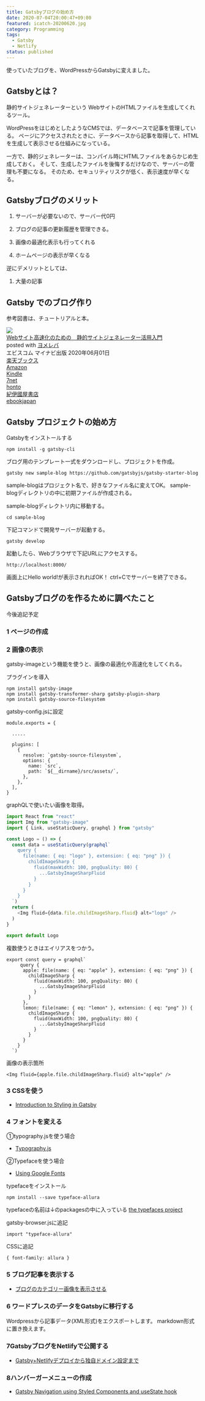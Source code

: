 ```yaml
---
title: Gatsbyブログの始め方
date: 2020-07-04T20:00:47+09:00
featured: icatch-20200620.jpg
category: Programming
tags:
  - Gatsby
  - Netlify
status: published
---
```



使っていたブログを、WordPressからGatsbyに変えました。


## Gatsbyとは？

静的サイトジェネレーターという
WebサイトのHTMLファイルを生成してくれるツール。

WordPressをはじめとしたようなCMSでは、データベースで記事を管理している。
ページにアクセスされたときに、データベースから記事を取得して、HTMLを生成して表示させる仕組みになっている。

一方で、静的ジェネレーターは、コンパイル時にHTMLファイルをあらかじめ生成しておく。
そして、生成したファイルを後悔するだけなので、サーバーの管理も不要になる。
そのため、セキュリティリスクが低く、表示速度が早くなる。


## Gatsbyブログのメリット

1. サーバーが必要ないので、サーバー代0円

2. ブログの記事の更新履歴を管理できる。

3. 画像の最適化表示も行ってくれる

4. ホームページの表示が早くなる


逆にデメリットとしては、
1. 大量の記事

## Gatsby でのブログ作り

参考図書は、チュートリアルと本。

<div class="cstmreba"><div class="booklink-box"><div class="booklink-image"><a href="//af.moshimo.com/af/c/click?a_id=742757&p_id=56&pc_id=56&pl_id=637&s_v=b5Rz2P0601xu&url=http%3A%2F%2Fbooks.rakuten.co.jp%2Frb%2F16301755%2F" target="_blank" rel="nofollow" ><img src="https://thumbnail.image.rakuten.co.jp/@0_mall/book/cabinet/3001/9784839973001.jpg?_ex=200x200" style="border: none;" /></a><img src="//i.moshimo.com/af/i/impression?a_id=742757&p_id=56&pc_id=56&pl_id=637" width="1" height="1" style="border:none;"></div><div class="booklink-info"><div class="booklink-name"><a href="//af.moshimo.com/af/c/click?a_id=742757&p_id=56&pc_id=56&pl_id=637&s_v=b5Rz2P0601xu&url=http%3A%2F%2Fbooks.rakuten.co.jp%2Frb%2F16301755%2F" target="_blank" rel="nofollow" >Webサイト高速化のための　静的サイトジェネレーター活用入門</a><img src="//i.moshimo.com/af/i/impression?a_id=742757&p_id=56&pc_id=56&pl_id=637" width="1" height="1" style="border:none;"><div class="booklink-powered-date">posted with <a href="https://yomereba.com" rel="nofollow" target="_blank">ヨメレバ</a></div></div><div class="booklink-detail">エビスコム マイナビ出版 2020年06月01日    </div><div class="booklink-link2"><div class="shoplinkrakuten"><a href="//af.moshimo.com/af/c/click?a_id=742757&p_id=56&pc_id=56&pl_id=637&s_v=b5Rz2P0601xu&url=http%3A%2F%2Fbooks.rakuten.co.jp%2Frb%2F16301755%2F" target="_blank" rel="nofollow" >楽天ブックス</a><img src="//i.moshimo.com/af/i/impression?a_id=742757&p_id=56&pc_id=56&pl_id=637" width="1" height="1" style="border:none;"></div><div class="shoplinkamazon"><a href="https://www.amazon.co.jp/exec/obidos/asin/4839973008/filledfores07-22/" target="_blank" rel="nofollow" >Amazon</a></div><div class="shoplinkkindle"><a href="https://www.amazon.co.jp/gp/search?keywords=Web%E3%82%B5%E3%82%A4%E3%83%88%E9%AB%98%E9%80%9F%E5%8C%96%E3%81%AE%E3%81%9F%E3%82%81%E3%81%AE%E3%80%80%E9%9D%99%E7%9A%84%E3%82%B5%E3%82%A4%E3%83%88%E3%82%B8%E3%82%A7%E3%83%8D%E3%83%AC%E3%83%BC%E3%82%BF%E3%83%BC%E6%B4%BB%E7%94%A8%E5%85%A5%E9%96%80&__mk_ja_JP=%83J%83%5E%83J%83i&url=node%3D2275256051&tag=filledfores07-22" target="_blank" rel="nofollow" >Kindle</a></div><div class="shoplinkseven"><a href="//af.moshimo.com/af/c/click?a_id=1082680&p_id=932&pc_id=1188&pl_id=12456&s_v=b5Rz2P0601xu&url=http%3A%2F%2F7net.omni7.jp%2Fsearch%2F%3FsearchKeywordFlg%3D1%26keyword%3D9784839973001" target="_blank" rel="nofollow" >7net<img src="//i.moshimo.com/af/i/impression?a_id=1082680&p_id=932&pc_id=1188&pl_id=12456" width="1" height="1" style="border:none;"></a></div><div class="shoplinkbk1"><a href="//ck.jp.ap.valuecommerce.com/servlet/referral?sid=3390948&pid=885314885&vc_url=http%3A%2F%2Fhonto.jp%2Fnetstore%2Fsearch_021_104839973008.html%3Fsrchf%3D1%26srchGnrNm%3D1&vcptn=kaereba" target="_blank" rel="nofollow" >honto<img src="//ad.jp.ap.valuecommerce.com/servlet/gifbanner?sid=3390948&pid=885314885" height="1" width="1" border="0"></a></div>           <div class="shoplinkkino"><a href="//ck.jp.ap.valuecommerce.com/servlet/referral?sid=3390948&pid=886623503&vc_url=http%3A%2F%2Fwww.kinokuniya.co.jp%2Ff%2Fdsg-01-9784839973001&vcptn=kaereba" target="_blank" rel="nofollow" >紀伊國屋書店<img src="//ad.jp.ap.valuecommerce.com/servlet/gifbanner?sid=3390948&pid=886623503" height="1" width="1" border="0"></a></div>          <div class="shoplinkebj"><a href="//ck.jp.ap.valuecommerce.com/servlet/referral?sid=3390948&pid=886623490&vc_url=https%3A%2F%2Febookjapan.yahoo.co.jp%2Fbooks%2F591249%2FA002386414%3Fdealerid%3D30064%26utm_source%3Dasp%26utm_medium%3Dmedi%26utm_campaign%3Drate_yome&vcptn=kaereba" target="_blank" rel="nofollow" >ebookjapan<img src="//ad.jp.ap.valuecommerce.com/servlet/gifbanner?sid=3390948&pid=886623490" height="1" width="1" border="0"></a></div>      </div></div><div class="booklink-footer"></div></div></div>


## Gatsby プロジェクトの始め方

Gatsbyをインストールする

```
npm install -g gatsby-cli
```

ブログ用のテンプレート一式をダウンロードし、プロジェクトを作成。

```
gatsby new sample-blog https://github.com/gatsbyjs/gatsby-starter-blog
```
sample-blogはプロジェクト名で、好きなファイル名に変えてOK。
sample-blogディレクトリの中に初期ファイルが作成される。

sample-blogディレクトリ内に移動する。

```
cd sample-blog
```

下記コマンドで開発サーバーが起動する。
```
gatsby develop
```

起動したら、Webブラウザで下記URLにアクセスする。
```
http://localhost:8000/
```

画面上にHello world!が表示されればOK！
ctrl+Cでサーバーを終了できる。

## Gatsbyブログのを作るために調べたこと

今後追記予定

### 1 ページの作成

### 2 画像の表示
gatsby-imageという機能を使うと、画像の最適化や高速化をしてくれる。

プラグインを導入
```
npm install gatsby-image
npm install gatsby-transformer-sharp gatsby-plugin-sharp
npm install gatsby-source-filesystem
```

gatsby-config.jsに設定
```
module.exports = {

  .....

  plugins: [
    {
      resolve: `gatsby-source-filesystem`,
      options: {
        name: `src`,
        path: `${__dirname}/src/assets/`,
      },
    },
  ],
}
```

graphQLで使いたい画像を取得。

```js:title=Logo.js
import React from "react"
import Img from "gatsby-image"
import { Link, useStaticQuery, graphql } from "gatsby"

const Logo = () => {
  const data = useStaticQuery(graphql`
    query {
      file(name: { eq: "logo" }, extension: { eq: "png" }) {
        childImageSharp {
          fluid(maxWidth: 100, pngQuality: 80) {
            ...GatsbyImageSharpFluid
          }
        }
      }
    }
  `)
  return (
    <Img fluid={data.file.childImageSharp.fluid} alt="logo" />
  )
}

export default Logo
```

複数使うときはエイリアスをつかう。

```
export const query = graphql`
     query {
      apple: file(name: { eq: "apple" }, extension: { eq: "png" }) {
        childImageSharp {
          fluid(maxWidth: 100, pngQuality: 80) {
            ...GatsbyImageSharpFluid
          }
        }
      },
      lemon: file(name: { eq: "lemon" }, extension: { eq: "png" }) {
        childImageSharp {
          fluid(maxWidth: 100, pngQuality: 80) {
            ...GatsbyImageSharpFluid
          }
        }
      }
    }
  `)
```

画像の表示箇所
```
<Img fluid={apple.file.childImageSharp.fluid} alt="apple" />
```

### 3 CSSを使う

* <a href="https://www.gatsbyjs.org/tutorial/part-two/" target="_blank" rel="noopener noreferrer">Introduction to Styling in Gatsby</a>

### 4 フォントを変える

①typography.jsを使う場合
* <a href="https://www.gatsbyjs.org/docs/typography-js/" target="_blank" rel="noopener noreferrer">Typography.js
</a>

②Typefaceを使う場合
* <a href="https://www.gatsbyjs.org/docs/recipes/styling-css/#using-google-fonts" target="_blank" rel="noopener noreferrer">Using Google Fonts</a>

typefaceをインストール
```
npm install --save typeface-allura
```
typefaceの名前は↓のpackagesの中に入っている
<a href="https://github.com/KyleAMathews/typefaces/" target="_blank" rel="noopener noreferrer">the typefaces project</a>

gatsby-browser.jsに追記
```
import "typeface-allura"
```

CSSに追記
```
{ font-family: allura }
```

### 5 ブログ記事を表示する
* [ブログのカテゴリー画像を表示させる](/gatsby-category-image/)

### 6 ワードプレスのデータをGatsbyに移行する
Wordpressから記事データ(XML形式)をエクスポートします。
markdown形式に置き換えます。

### 7GatsbyブログをNetlifyで公開する
* [Gatsby+Netlifyデプロイから独自ドメイン設定まで](/gatsby-netlify/)

### 8ハンバーガーメニューの作成
* <a href="https://snopkowski.com/blog/gatsby-navigation-styled-components" target="_blank" rel="noopener noreferrer">Gatsby Navigation using Styled Components and useState hook</a>